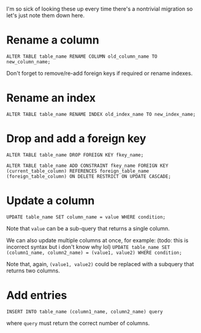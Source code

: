 I'm so sick of looking these up every time there's a nontrivial migration so let's just note them down here.

# Rename a column
`ALTER TABLE table_name RENAME COLUMN old_column_name TO new_column_name;`

Don't forget to remove/re-add foreign keys if required or rename indexes.

# Rename an index
`ALTER TABLE table_name RENAME INDEX old_index_name TO new_index_name;`

# Drop and add a foreign key
`ALTER TABLE table_name DROP FOREIGN KEY fkey_name;`

`ALTER TABLE table_name ADD CONSTRAINT fkey_name FOREIGN KEY (current_table_column) REFERENCES foreign_table_name (foreign_table_column) ON DELETE RESTRICT ON UPDATE CASCADE;`

# Update a column
`UPDATE table_name SET column_name = value WHERE condition;`

Note that `value` can be a sub-query that returns a single column.

We can also update multiple columns at once, for example:
(todo: this is incorrect syntax but i don't know why lol)
`UPDATE table_name SET (column1_name, column2_name) = (value1, value2) WHERE condition;`

Note that, again, `(value1, value2)` could be replaced with a subquery that returns two columns.

# Add entries
`INSERT INTO table_name (column1_name, column2_name) query`

where `query` must return the correct number of columns.
